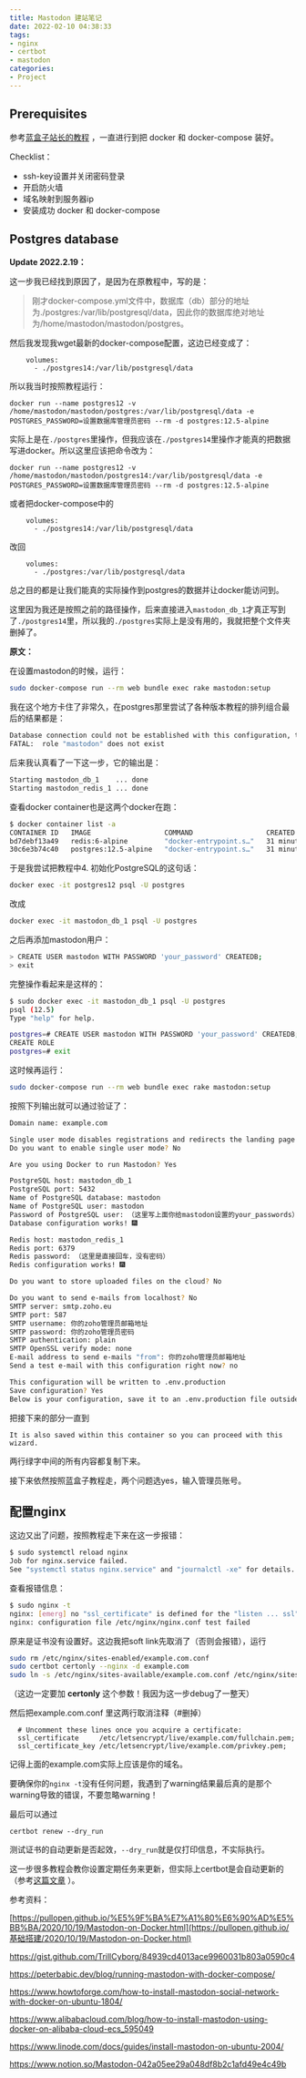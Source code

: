```yaml
---
title: Mastodon 建站笔记
date: 2022-02-10 04:38:33
tags: 
- nginx
- certbot
- mastodon
categories: 
- Project
---
```




## Prerequisites

参考[蓝盒子站长的教程](https://pullopen.github.io/基础搭建/2020/10/19/Mastodon-on-Docker.html) ，一直进行到把 docker 和 docker-compose 装好。

Checklist：

- ssh-key设置并关闭密码登录
- 开启防火墙
- 域名映射到服务器ip
- 安装成功 docker 和 docker-compose 

## Postgres database

**Update 2022.2.19：**

这一步我已经找到原因了，是因为在原教程中，写的是：

>刚才docker-compose.yml文件中，数据库（db）部分的地址为./postgres:/var/lib/postgresql/data，因此你的数据库绝对地址为/home/mastodon/mastodon/postgres。

然后我发现我wget最新的docker-compose配置，这边已经变成了：

```
    volumes:
      - ./postgres14:/var/lib/postgresql/data
```

所以我当时按照教程运行：
```
docker run --name postgres12 -v /home/mastodon/mastodon/postgres:/var/lib/postgresql/data -e   POSTGRES_PASSWORD=设置数据库管理员密码 --rm -d postgres:12.5-alpine
```
实际上是在`./postgres`里操作，但我应该在`./postgres14`里操作才能真的把数据写进docker。所以这里应该把命令改为：
```
docker run --name postgres12 -v /home/mastodon/mastodon/postgres14:/var/lib/postgresql/data -e   POSTGRES_PASSWORD=设置数据库管理员密码 --rm -d postgres:12.5-alpine
```
或者把docker-compose中的
```
    volumes:
      - ./postgres14:/var/lib/postgresql/data
```
改回
```
    volumes:
      - ./postgres:/var/lib/postgresql/data
```
总之目的都是让我们能真的实际操作到postgres的数据并让docker能访问到。

这里因为我还是按照之前的路径操作，后来直接进入`mastodon_db_1`才真正写到了`./postgres14`里，所以我的`./postgres`实际上是没有用的，我就把整个文件夹删掉了。

**原文：**

在设置mastodon的时候，运行：

```bash
sudo docker-compose run --rm web bundle exec rake mastodon:setup
```

我在这个地方卡住了非常久，在postgres那里尝试了各种版本教程的排列组合最后的结果都是：

```bash
Database connection could not be established with this configuration, try again.
FATAL:  role "mastodon" does not exist
```

后来我认真看了一下这一步，它的输出是：

```bash
Starting mastodon_db_1    ... done
Starting mastodon_redis_1 ... done
```

查看docker container也是这两个docker在跑：

```bash
$ docker container list -a
CONTAINER ID   IMAGE                  COMMAND                  CREATED          STATUS                    PORTS     NAMES
bd7debf13a49   redis:6-alpine         "docker-entrypoint.s…"   31 minutes ago   Up 31 minutes (healthy)             mastodon_redis_1
30c6e3b74c40   postgres:12.5-alpine   "docker-entrypoint.s…"   31 minutes ago   Up 31 minutes (healthy)             mastodon_db_1
```

于是我尝试把教程中4. 初始化PostgreSQL的这句话：

```bash
docker exec -it postgres12 psql -U postgres
```

改成

```bash
docker exec -it mastodon_db_1 psql -U postgres
```

之后再添加mastodon用户：

```bash
> CREATE USER mastodon WITH PASSWORD 'your_password' CREATEDB;
> exit
```

完整操作看起来是这样的：

```bash
$ sudo docker exec -it mastodon_db_1 psql -U postgres
psql (12.5)
Type "help" for help.

postgres=# CREATE USER mastodon WITH PASSWORD 'your_password' CREATEDB;
CREATE ROLE
postgres=# exit
```

这时候再运行：

```bash
sudo docker-compose run --rm web bundle exec rake mastodon:setup
```

按照下列输出就可以通过验证了：

```bash
Domain name: example.com

Single user mode disables registrations and redirects the landing page to your public profile.
Do you want to enable single user mode? No

Are you using Docker to run Mastodon? Yes

PostgreSQL host: mastodon_db_1
PostgreSQL port: 5432
Name of PostgreSQL database: mastodon
Name of PostgreSQL user: mastodon
Password of PostgreSQL user: （这里写上面你给mastodon设置的your_passwords）
Database configuration works! 🎆

Redis host: mastodon_redis_1
Redis port: 6379
Redis password: （这里是直接回车，没有密码）
Redis configuration works! 🎆

Do you want to store uploaded files on the cloud? No

Do you want to send e-mails from localhost? No
SMTP server: smtp.zoho.eu
SMTP port: 587
SMTP username: 你的zoho管理员邮箱地址
SMTP password: 你的zoho管理员密码
SMTP authentication: plain
SMTP OpenSSL verify mode: none
E-mail address to send e-mails "from": 你的zoho管理员邮箱地址
Send a test e-mail with this configuration right now? no

This configuration will be written to .env.production
Save configuration? Yes
Below is your configuration, save it to an .env.production file outside Docker:
```

把接下来的部分一直到

```
It is also saved within this container so you can proceed with this wizard.
```

两行绿字中间的所有内容都复制下来。

接下来依然按照蓝盒子教程走，两个问题选yes，输入管理员账号。

## 配置nginx

这边又出了问题，按照教程走下来在这一步报错：

```bash
$ sudo systemctl reload nginx
Job for nginx.service failed.
See "systemctl status nginx.service" and "journalctl -xe" for details.
```

查看报错信息：

```bash
$ sudo nginx -t
nginx: [emerg] no "ssl_certificate" is defined for the "listen ... ssl" directive in /etc/nginx/sites-enabled/example.com.conf:25
nginx: configuration file /etc/nginx/nginx.conf test failed
```

原来是证书没有设置好。这边我把soft link先取消了（否则会报错），运行

```bash
sudo rm /etc/nginx/sites-enabled/example.com.conf
sudo certbot certonly --nginx -d example.com
sudo ln -s /etc/nginx/sites-available/example.com.conf /etc/nginx/sites-enabled/
```

（这边一定要加 **certonly** 这个参数！我因为这一步debug了一整天）

然后把example.com.conf 里这两行取消注释（#删掉）

```
  # Uncomment these lines once you acquire a certificate:
  ssl_certificate     /etc/letsencrypt/live/example.com/fullchain.pem;
  ssl_certificate_key /etc/letsencrypt/live/example.com/privkey.pem;
```

记得上面的example.com实际上应该是你的域名。


要确保你的`nginx -t`没有任何问题，我遇到了warning结果最后真的是那个warning导致的错误，不要忽略warning！

最后可以通过

```
certbot renew --dry_run
```

测试证书的自动更新是否起效，`--dry_run`就是仅打印信息，不实际执行。

这一步很多教程会教你设置定期任务来更新，但实际上certbot是会自动更新的（参考[这篇文章](https://blog.csdn.net/AlistairEd/article/details/113804554) ）。


参考资料：

[https://pullopen.github.io/%E5%9F%BA%E7%A1%80%E6%90%AD%E5%BB%BA/2020/10/19/Mastodon-on-Docker.html](https://pullopen.github.io/基础搭建/2020/10/19/Mastodon-on-Docker.html)

https://gist.github.com/TrillCyborg/84939cd4013ace9960031b803a0590c4

https://peterbabic.dev/blog/running-mastodon-with-docker-compose/

https://www.howtoforge.com/how-to-install-mastodon-social-network-with-docker-on-ubuntu-1804/

https://www.alibabacloud.com/blog/how-to-install-mastodon-using-docker-on-alibaba-cloud-ecs_595049

https://www.linode.com/docs/guides/install-mastodon-on-ubuntu-2004/

https://www.notion.so/Mastodon-042a05ee29a048df8b2c1afd49e4c49b

